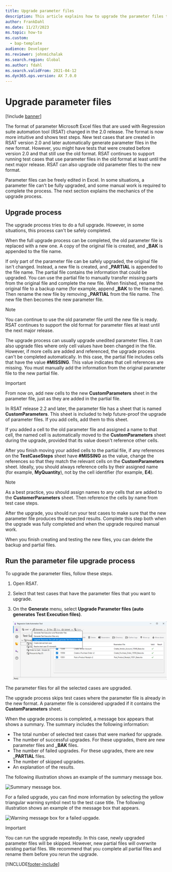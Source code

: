 ```yaml
---
title: Upgrade parameter files
description: This article explains how to upgrade the parameter files that are used with Regression suite automation tool (RSAT).
author: FrankDahl
ms.date: 11/27/2023
ms.topic: how-to
ms.custom: 
  - bap-template
audience: Developer
ms.reviewer: johnmichalak
ms.search.region: Global
ms.author: fdahl
ms.search.validFrom: 2021-04-12
ms.dyn365.ops.version: AX 7.0.0
---
```


# Upgrade parameter files

[!include [banner](../../includes/banner.md)]

The format of parameter Microsoft Excel files that are used with Regression suite automation tool (RSAT) changed in the 2.0 release. The format is now more intuitive and shows test steps. New test cases that are created in RSAT version 2.0 and later automatically generate parameter files in the new format. However, you might have tests that were created before version 2.0 and that still use the old format. RSAT continues to support running test cases that use parameter files in the old format at least until the next major release. RSAT can also upgrade old parameter files to the new format.

Parameter files can be freely edited in Excel. In some situations, a parameter file can't be fully upgraded, and some manual work is required to complete the process. The next section explains the mechanics of the upgrade process.

## Upgrade process

The upgrade process tries to do a full upgrade. However, in some situations, this process can't be safely completed.

When the full upgrade process can be completed, the old parameter file is replaced with a new one. A copy of the original file is created, and **\_BAK** is appended to the file name.

If only part of the parameter file can be safely upgraded, the original file isn't changed. Instead, a new file is created, and **\_PARTIAL** is appended to the file name. The partial file contains the information that could be upgraded. You can use the partial file to manually transfer missing parts from the original file and complete the new file. When finished, rename the original file to a backup name (for example, append **\_BAK** to the file name). Then rename the new file by removing **\_PARTIAL** from the file name. The new file then becomes the new parameter file.

> [!NOTE]
> You can continue to use the old parameter file until the new file is ready. RSAT continues to support the old format for parameter files at least until the next major release.

The upgrade process can usually upgrade unedited parameter files. It can also upgrade files where only cell values have been changed in the file. However, if more cells are added and referenced, the upgrade process can't be completed automatically. In this case, the partial file includes cells that have the value **\#MISSING**. This value indicates that cell references are missing. You must manually add the information from the original parameter file to the new partial file.

> [!IMPORTANT]
> From now on, add new cells to the new **CustomParameters** sheet in the parameter file, just as they are added in the partial file.

In RSAT release 2.2 and later, the parameter file has a sheet that is named **CustomParameters**. This sheet is included to help future-proof the upgrade of parameter files. If you add cells, add them to this sheet.

If you added a cell to the old parameter file and assigned a name to that cell, the named cell is automatically moved to the **CustomParameters** sheet during the upgrade, provided that its value doesn't reference other cells.

After you finish moving your added cells to the partial file, if any references on the **TestCaseSteps** sheet have **\#MISSING** as the value, change the references so that they match the relevant cells on the **CustomParameters** sheet. Ideally, you should always reference cells by their assigned name (for example, **MyQuantity**), not by the cell identifier (for example, **E4**).

> [!NOTE]
> As a best practice, you should assign names to any cells that are added to the **CustomerParameters** sheet. Then reference the cells by name from test case steps.

After the upgrade, you should run your test cases to make sure that the new parameter file produces the expected results. Complete this step both when the upgrade was fully completed and when the upgrade required manual work.

When you finish creating and testing the new files, you can delete the backup and partial files.

## Run the parameter file upgrade process

To upgrade the parameter files, follow these steps.

1. Open RSAT.
2. Select that test cases that have the parameter files that you want to upgrade.
3. On the **Generate** menu, select **Upgrade Parameter files (auto generates Test Execution files)**.

    ![Upgrade Parameter files (auto generates Test Execution files) command on the Generate menu.](media/new_dropdown_menu.png)

The parameter files for all the selected cases are upgraded.

The upgrade process skips test cases where the parameter file is already in the new format. A parameter file is considered upgraded if it contains the **CustomParameters** sheet.

When the upgrade process is completed, a message box appears that shows a summary. The summary includes the following information:

+ The total number of selected test cases that were marked for upgrade.
+ The number of successful upgrades. For these upgrades, there are new parameter files and **\_BAK** files.
+ The number of failed upgrades. For these upgrades, there are new **\_PARTIAL** files.
+ The number of skipped upgrades.
+ An explanation of the results.

The following illustration shows an example of the summary message box.

![Summary message box.](media/upgrade_summary.png)

For a failed upgrade, you can find more information by selecting the yellow triangular warning symbol next to the test case title. The following illustration shows an example of the message box that appears.

![Warning message box for a failed upgade.](media/upgrade_triangle_error.png)

> [!IMPORTANT]
> You can run the upgrade repeatedly. In this case, newly upgraded parameter files will be skipped. However, new partial files will overwrite existing partial files. We recommend that you complete all partial files and rename them before you rerun the upgrade.

[!INCLUDE[footer-include](../../../../includes/footer-banner.md)]
